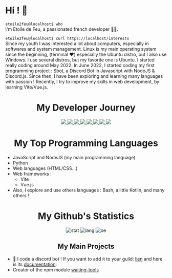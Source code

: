 # Hi ! 👋

```etoile2feu@localhost$ who```<br/>
I'm Etoile de Feu, a passionated french developer 👨‍💻.

```etoile2feu@localhost$ curl https://localhost/interests```<br/>
Since my youth I was interested a lot about computers, especially in softwares and system management.
Linux is my main operating system since the beginning, (terminal ❤️) especially the Ubuntu distro, but I also use Windows. I use several distros, but my favorite one is Ubuntu.
I started really coding around May 2022. In June 2022, I started coding my first programming project : Sbot, a Discord Bot in Javascript with NodeJS & Discord.js.
Since then, I have been exploring and learning many languages with passion !
Recently, I try to improve my skills in web development, by learning Vite/Vue.js.

<h1 align="center"> My Developer Journey </h1>
<p align="center">
  <a href="https://skillicons.dev">
    <img src="https://skillicons.dev/icons?i=androidstudio,bash,cloudflare,css" />
    <img src="https://skillicons.dev/icons?i=cpp,debian,docker,discord,bots,discordjs" />
    <img src="https://skillicons.dev/icons?i=emacs,flutter,express,git,github,gmail" />
    <img src="https://skillicons.dev/icons?i=,gradle,heroku,html,js,kali,kotlin" />
    <img src="https://skillicons.dev/icons?i=linux,md,mongodb,mysql,nginx,nodejs" />
    <img src="https://skillicons.dev/icons?i=mysql,npm,postman,py,qt,raspberrypi" />
    <img src="https://skillicons.dev/icons?i=redis,replit,sqlite,threejs,ts,ubuntu" />
    <img src="https://skillicons.dev/icons?i=vim,vite,vscode,vue,windows,workers" />
  </a>
</p>


<h1 align="center">My Top Programming Languages</h1>

+ JavaScript and NodeJS (my main programming language)
+ Python
+ Web languages (HTML/CSS...)
+ Web frameworks :
  - Vite
  - Vue.js
+ Also, I explore and use others languages : Bash, a little Kotlin, and many others !

<h1 align="center">My Github's Statistics</h1>

<div align="center">

<img src="https://github-readme-stats.vercel.app/api?username=etoile2feu&show_icons=true&theme=tokyonight" alt="stat">

<img src="https://github-readme-stats.vercel.app/api/top-langs/?username=etoile2feu" alt="lang">

<img src="https://komarev.com/ghpvc/?username=etoile2feu&color=blue" alt="oe">
  
</div>

<h2 align="center"> My Main Projects </h2>

+ :robot: I code a discord bot ! If you want to add it to your guild: [lien](https://top.gg/bot/988866995393024040) and here is its [documentation](https://sbot-1.gitbook.io/ ): 
+ Creator of the npm module [waiting-tools](https://github.com/etoile2feu/waiting-tools)
